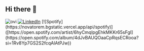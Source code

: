 ## Hi there 👋

<img src="https://github-readme-stats.vercel.app/api/top-langs?username=gpoelche&show_icons=true&locale=en&layout=compact&theme=chartreuse-dark" alt="ovi" />
<a href="https://www.linkedin.com/in/george-poelcher-102ab02b7/" target="_blank"><img src="https://img.shields.io/badge/LinkedIn-%230077B5.svg?&style=flat-square&logo=linkedin&logoColor=white" alt="LinkedIn"></a>
[![Spotify](https://novatorem.bgstatic.vercel.app/api/spotify)]([https://open.spotify.com/artist/6hyCmqlpgEhkMKKr65sFgI](https://open.spotify.com/album/4dJvBAUQOaaCpRqsECRooa?si=1Rv8Yp7GS2S2fcqAlAtPJw))
<!--
**gpoelche/gpoelche** is a ✨ _special_ ✨ repository because its `README.md` (this file) appears on your GitHub profile.

Here are some ideas to get you started:

- 🔭 I’m currently working on ...
- 🌱 I’m currently learning ...
- 👯 I’m looking to collaborate on ...
- 🤔 I’m looking for help with ...
- 💬 Ask me about ...
- 📫 How to reach me: ...
- 😄 Pronouns: ...
- ⚡ Fun fact: ...

-->
